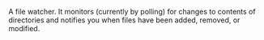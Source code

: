 A file watcher. It monitors (currently by polling) for changes to contents of
directories and notifies you when files have been added, removed, or modified.